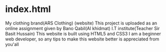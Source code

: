 # index.html
My clothing brand(ARS Clothing) (website)
This project is uploaded as an online assignment given by Bano Qabil(Al khidmat) I.T institute(Teacher Sir Basit Hussain)
This website is built using HTML5 and CSS3
I am a beginner web developer, so any tips to make this website better is appreciated from you'all
